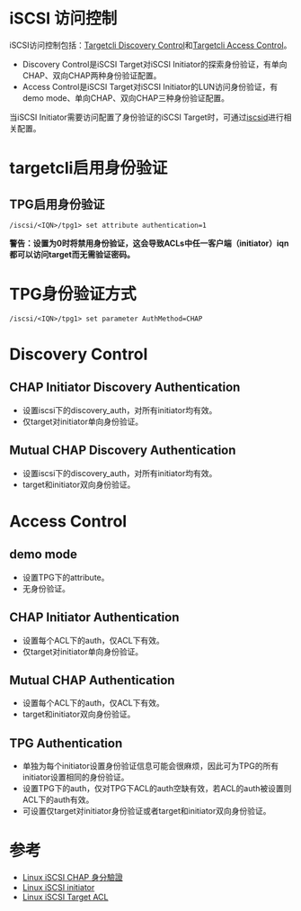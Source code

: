 iSCSI 访问控制
==============
iSCSI访问控制包括：[Targetcli Discovery Control](./targetcli/targetcli_discovery_control.md)和[Targetcli Access Control](./targetcli/targetcli_access_control.md)。
 - Discovery Control是iSCSI Target对iSCSI Initiator的探索身份验证，有单向CHAP、双向CHAP两种身份验证配置。
 - Access Control是iSCSI Target对iSCSI Initiator的LUN访问身份验证，有demo mode、单向CHAP、双向CHAP三种身份验证配置。

当iSCSI Initiator需要访问配置了身份验证的iSCSI Target时，可通过[iscsid](./iscsid/iscsid_chap_settings.md)进行相关配置。

# targetcli启用身份验证
## TPG启用身份验证
`/iscsi/<IQN>/tpg1> set attribute authentication=1`

**警告：设置为0时将禁用身份验证，这会导致ACLs中任一客户端（initiator）iqn都可以访问target而无需验证密码。**

# TPG身份验证方式
`/iscsi/<IQN>/tpg1> set parameter AuthMethod=CHAP`

# Discovery Control
## CHAP Initiator Discovery Authentication
 - 设置iscsi下的discovery_auth，对所有initiator均有效。
 - 仅target对initiator单向身份验证。

## Mutual CHAP Discovery Authentication
 - 设置iscsi下的discovery_auth，对所有initiator均有效。
 - target和initiator双向身份验证。

# Access Control
## demo mode
 - 设置TPG下的attribute。
 - 无身份验证。

## CHAP Initiator Authentication
 - 设置每个ACL下的auth，仅ACL下有效。
 - 仅target对initiator单向身份验证。

## Mutual CHAP Authentication
 - 设置每个ACL下的auth，仅ACL下有效。
 - target和initiator双向身份验证。

## TPG Authentication
 - 单独为每个initiator设置身份验证信息可能会很麻烦，因此可为TPG的所有initiator设置相同的身份验证。
 - 设置TPG下的auth，仅对TPG下ACL的auth空缺有效，若ACL的auth被设置则ACL下的auth有效。
 - 可设置仅target对initiator身份验证或者target和initiator双向身份验证。

# 参考
 * [Linux iSCSI CHAP 身分驗證](http://benjr.tw/15591)
 * [Linux iSCSI initiator](http://benjr.tw/15647)
 * [Linux iSCSI Target ACL](http://benjr.tw/15652)
